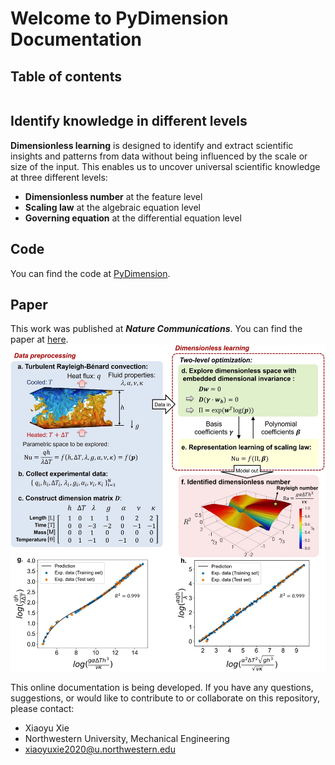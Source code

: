 # Welcome to PyDimension Documentation


## Table of contents
```{tableofcontents}
```

## Identify knowledge in different levels

**Dimensionless learning** is designed to identify and extract scientific insights and patterns from data without being influenced by the scale or size of the input. This enables us to uncover universal scientific knowledge at three different levels:

- **Dimensionless number** at the feature level
- **Scaling law** at the algebraic equation level
- **Governing equation** at the differential equation level

## Code
You can find the code at [PyDimension](https://github.com/xiaoyuxie-vico/PyDimension).

## Paper

This work was published at ***Nature Communications***. You can find the paper at [here](https://www.nature.com/articles/s41467-022-35084-w#Sec2).
![Schematic](images/schematic.jpg)

This online documentation is being developed. If you have any questions, suggestions, or would like to contribute to or collaborate on this repository, please contact:
- Xiaoyu Xie
- Northwestern University, Mechanical Engineering
- xiaoyuxie2020@u.northwestern.edu